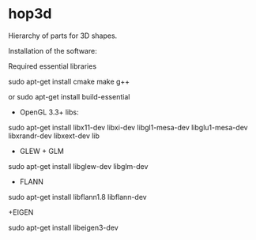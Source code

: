 # hop3d
Hierarchy of parts for 3D shapes.

Installation of the software:

Required essential libraries 

sudo apt-get install cmake make g++ 

or sudo apt-get install build-essential

+ OpenGL 3.3+ libs:
 
sudo apt-get install libx11-dev libxi-dev libgl1-mesa-dev libglu1-mesa-dev libxrandr-dev libxext-dev lib 

+ GLEW + GLM 

sudo apt-get install libglew-dev libglm-dev

+ FLANN 

sudo apt-get install libflann1.8   libflann-dev

+EIGEN

sudo apt-get install libeigen3-dev
